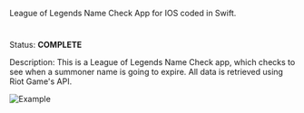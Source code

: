 League of Legends Name Check App for IOS coded in Swift.

#
Status: **COMPLETE**

Description: This is a League of Legends Name Check app, which checks to see when a summoner name is going to expire. All data is retrieved using Riot Game's API.

![Example](http://i.imgur.com/vZ7yvT2.png)